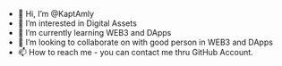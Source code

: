 - 👋 Hi, I’m @KaptAmly
- 👀 I’m interested in Digital Assets
- 🌱 I’m currently learning WEB3 and DApps
- 💞️ I’m looking to collaborate on with good person in WEB3 and DApps
- 📫 How to reach me - you can contact me thru GitHub Account.

<!---
KaptAmly/KaptAmly is a ✨ special ✨ repository because its `README.md` (this file) appears on your GitHub profile.
You can click the Preview link to take a look at your changes.
--->
